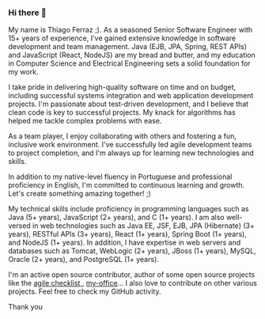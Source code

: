 ### Hi there 👋

My name is Thiago Ferraz ;). As a seasoned Senior Software Engineer with 15+ years of experience, I've gained extensive knowledge in software development and team management. Java (EJB, JPA, Spring, REST APIs) and JavaScript (React, NodeJS) are my bread and butter, and my education in Computer Science and Electrical Engineering sets a solid foundation for my work.

I take pride in delivering high-quality software on time and on budget, including successful systems integration and web application development projects. I'm passionate about test-driven development, and I believe that clean code is key to successful projects. My knack for algorithms has helped me tackle complex problems with ease.

As a team player, I enjoy collaborating with others and fostering a fun, inclusive work environment. I've successfully led agile development teams to project completion, and I'm always up for learning new technologies and skills.

In addition to my native-level fluency in Portuguese and professional proficiency in English, I'm committed to continuous learning and growth. Let's create something amazing together! ;)

My technical skills include proficiency in programming languages such as Java (5+ years), JavaScript (2+ years), and C (1+ years). I am also well-versed in web technologies such as Java EE, JSF, EJB, JPA (Hibernate) (3+ years), RESTful APIs (3+ years), React (1+ years), Spring Boot (1+ years), and NodeJS (1+ years). In addition, I have expertise in web servers and databases such as Tomcat, WebLogic (2+ years), JBoss (1+ years), MySQL, Oracle (2+ years), and PostgreSQL (1+ years).

I'm an active open source contributor, author of some open source projects like the [agile checklist ](https://github.com/thiagoferrax/agile-checklist), [my-office](https://github.com/thiagoferrax/my-office)... I also love to contribute on other various projects. Feel free to check my GitHub activity.

Thank you

<!--
**thiagoferrax/thiagoferrax** is a ✨ _special_ ✨ repository because its `README.md` (this file) appears on your GitHub profile.

Here are some ideas to get you started:

- 🔭 I’m currently working on ...
- 🌱 I’m currently learning ...
- 👯 I’m looking to collaborate on ...
- 🤔 I’m looking for help with ...
- 💬 Ask me about ...
- 📫 How to reach me: ...
- 😄 Pronouns: ...
- ⚡ Fun fact: ...
-->
